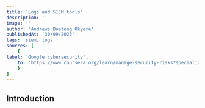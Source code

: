 ```yaml
---
title: 'Logs and SIEM tools'
description: ''
image: ''
author: 'Andrews Boateng Okyere'
publishedAt: '30/09/2023'
tags: 'siem, logs '
sources: [
    {
label: 'Google cybersecurity',
    to: 'https://www.coursera.org/learn/manage-security-risks?specialization=google-cybersecurity' 
    }
]
---
```

## Introduction
